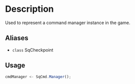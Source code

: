 # Description

Used to represent a command manager instance in the game.

## Aliases

* `class` SqCheckpoint

## Usage
```js
cmdManager <- SqCmd.Manager();
```